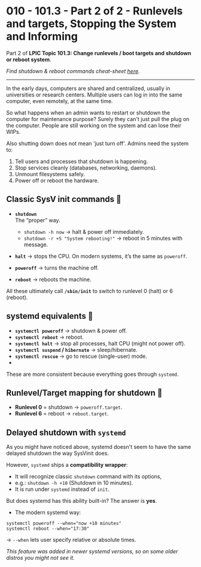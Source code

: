 # 010 - 101.3 - Part 2 of 2 - Runlevels and targets, Stopping the System and Informing
 Part 2 of **LPIC Topic 101.3: Change runlevels / boot targets and shutdown or reboot system**.

*Find shutdown & reboot commands cheat-sheet [here](./References/shutdown-commands.md).*

---

In the early days, computers are shared and centralized, usually in universities or research centers. Multiple users can log in into the same computer, even remotely, at the same time. 

So what happens when an admin wants to restart or shutdown the computer for maintenance purpose? Surely they can't just pull the plug on the computer. People are still working on the system and can lose their WIPs.

Also shutting down does not mean 'just turn off'. Admins need the system to:
1. Tell users and processes that shutdown is happening.
2. Stop services cleanly (databases, networking, daemons).
3. Unmount filesystems safely.
4. Power off or reboot the hardware.

## Classic SysV init commands 📑
- **`shutdown`**  
    The “proper” way.
    - `shutdown -h now` → halt & power off immediately.
    - `shutdown -r +5 "System rebooting!"` → reboot in 5 minutes with message.

- **`halt`** → stops the CPU. On modern systems, it’s the same as `poweroff`.    
- **`poweroff`** → turns the machine off.
- **`reboot`** → reboots the machine.

All these ultimately call **`/sbin/init`** to switch to runlevel 0 (halt) or 6 (reboot).

## systemd equivalents 📑
- **`systemctl poweroff`** → shutdown & power off.
- **`systemctl reboot`** → reboot.
- **`systemctl halt`** → stop all processes, halt CPU (might not power off).
- **`systemctl suspend` / `hibernate`** → sleep/hibernate.
- **`systemctl rescue`** → go to rescue (single-user) mode.
- 

These are more consistent because everything goes through `systemd`.

## Runlevel/Target mapping for shutdown 🔄
- **Runlevel 0** = shutdown → `poweroff.target`.
- **Runlevel 6** = reboot → `reboot.target`.

## Delayed shutdown with `systemd`
As you might have noticed above, systemd doesn't seem to have the same delayed shutdown the way SysVinit does. 

However, `systemd` ships a **compatibility wrapper**: 
- It will recognize classic `shutdown` command with its options, 
- e.g.: `shutdown -h +10` (Shutdown in 10 minutes). 
- It is run under `systemd` instead of `init`.

But does systemd has this ability built-in? The answer is **yes**.

- The modern systemd way:
```
systemctl poweroff --when="now +10 minutes"
systemctl reboot --when="17:30"
```    
→ `--when` lets user specify relative or absolute times. 

*This feature was added in newer systemd versions, so on some older distros you might not see it.*